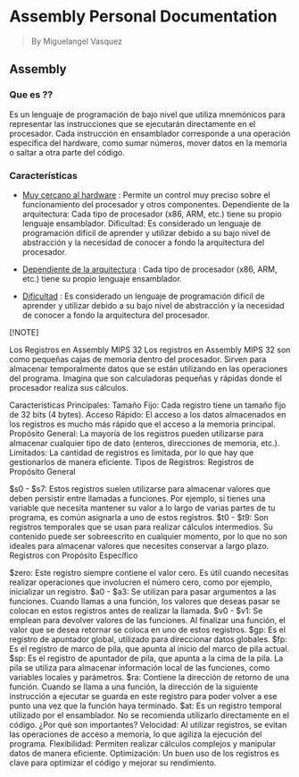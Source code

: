 # Assembly Personal Documentation
> By Miguelangel Vasquez

## Assembly

### Que es ??

Es un lenguaje de programación de bajo nivel que utiliza mnemónicos para representar las instrucciones que se ejecutarán directamente en el
procesador. Cada instrucción en ensamblador corresponde a una operación específica del hardware, como sumar números, mover datos en la
memoria o saltar a otra parte del código.

### Características

-   <ins>Muy cercano al hardware</ins> : Permite un control muy preciso sobre el funcionamiento del procesador y otros componentes.
    Dependiente de la arquitectura: Cada tipo de procesador (x86, ARM, etc.) tiene su propio lenguaje ensamblador. Dificultad: Es
    considerado un lenguaje de programación difícil de aprender y utilizar debido a su bajo nivel de abstracción y la necesidad de conocer a
    fondo la arquitectura del procesador.

-   <ins>Dependiente de la arquitectura</ins> : Cada tipo de procesador (x86, ARM, etc.) tiene su propio lenguaje ensamblador.

-   <ins>Dificultad</ins> : Es considerado un lenguaje de programación difícil de aprender y utilizar debido a su bajo nivel de abstracción
    y la necesidad de conocer a fondo la arquitectura del procesador.

[!NOTE]

Los Registros en Assembly MIPS 32 Los registros en Assembly MIPS 32 son como pequeñas cajas de memoria dentro del procesador. Sirven para
almacenar temporalmente datos que se están utilizando en las operaciones del programa. Imagina que son calculadoras pequeñas y rápidas donde
el procesador realiza sus cálculos.

Características Principales: Tamaño Fijo: Cada registro tiene un tamaño fijo de 32 bits (4 bytes). Acceso Rápido: El acceso a los datos
almacenados en los registros es mucho más rápido que el acceso a la memoria principal. Propósito General: La mayoría de los registros pueden
utilizarse para almacenar cualquier tipo de dato (enteros, direcciones de memoria, etc.). Limitados: La cantidad de registros es limitada,
por lo que hay que gestionarlos de manera eficiente. Tipos de Registros: Registros de Propósito General

$s0 - $s7: Estos registros suelen utilizarse para almacenar valores que deben persistir entre llamadas a funciones. Por ejemplo, si tienes una variable que necesita mantener su valor a lo largo de varias partes de tu programa, es común asignarla a uno de estos registros.
$t0 -
$t9: Son registros temporales que se usan para realizar cálculos intermedios. Su contenido puede ser sobreescrito en cualquier momento, por
lo que no son ideales para almacenar valores que necesites conservar a largo plazo. Registros con Propósito Específico

$zero: Este registro siempre contiene el valor cero. Es útil cuando necesitas realizar operaciones que involucren el número cero, como por ejemplo, inicializar un registro.
$a0 -
$a3: Se utilizan para pasar argumentos a las funciones. Cuando llamas a una función, los valores que deseas pasar se colocan en estos registros antes de realizar la llamada.
$v0 -
$v1: Se emplean para devolver valores de las funciones. Al finalizar una función, el valor que se desea retornar se coloca en uno de estos registros.
$gp:
Es el registro de apuntador global, utilizado para direccionar datos globales.
$fp: Es el registro de marco de pila, que apunta al inicio del marco de pila actual.
$sp: Es el registro de apuntador de pila, que apunta a
la cima de la pila. La pila se utiliza para almacenar información local de las funciones, como variables locales y parámetros.
$ra: Contiene la dirección de retorno de una función. Cuando se llama a una función, la dirección de la siguiente instrucción a ejecutar se guarda en este registro para poder volver a ese punto una vez que la función haya terminado.
$at:
Es un registro temporal utilizado por el ensamblador. No se recomienda utilizarlo directamente en el código. ¿Por qué son importantes?
Velocidad: Al utilizar registros, se evitan las operaciones de acceso a memoria, lo que agiliza la ejecución del programa. Flexibilidad:
Permiten realizar cálculos complejos y manipular datos de manera eficiente. Optimización: Un buen uso de los registros es clave para
optimizar el código y mejorar su rendimiento.
